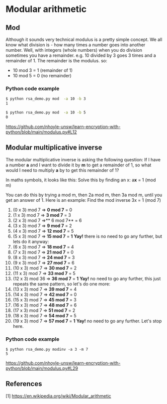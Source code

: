 # Modular arithmetic

## Mod
Although it sounds very technical modulus is a pretty simple concept. We all know what division is - how many times a number goes into another number. Well, with integers (whole numbers) when you do division sometimes you have a remainder. e.g. 10 divided by 3 goes 3 times and a remainder of 1. The remainder is the modulus. so:
- 10 mod 3 = 1 (remainder of 1)
- 10 mod 5 = 0 (no remainder)

### Python code example
```bash
$ python rsa_demo.py mod  -a 10 -b 3        
1

$ python rsa_demo.py mod  -a 10 -b 5        
0
```
https://github.com/nhoyle-unsw/learn-encryption-with-python/blob/main/modulus.py#L12

## Modular multiplicative inverse
The modular multiplicative inverse is asking the following question:
If I have a number **a** and I want to divide it by **m** to get a remainder of 1, so what would I need to multiply **a** by to get this remainder of 1? 

In maths symbols, it looks like this:
Solve this by finding an x: a**x** = 1 (mod m)

You can do this by trying a mod m, then 2a mod m, then 3a mod m, until you get an answer of 1. Here is an example:
Find the mod inverse 3x = 1 (mod 7)
1. (0 x 3) mod 7 => **0 mod 7** = 0
1. (1 x 3) mod 7 => **3 mod 7** = 3
1. (2 x 3) mod 7 =>** 6 mod 7** = 6
1. (3 x 3) mod 7 => **9 mod 7** = 2
1. (4 x 3) mod 7 => **12 mod 7** = 5
1. (5 x 3) mod 7 => **15 mod 7** = **1** **Yay!** there is no need to go any further, but lets do it anyway:
1. (6 x 3) mod 7 => **18 mod 7** = 4 
1. (7 x 3) mod 7 => **21 mod 7** = 0
1. (8 x 3) mod 7 => **24 mod 7** = 3
1. (9 x 3) mod 7 => **27 mod 7** = 6
1. (10 x 3) mod 7 => **30 mod 7** = 2
1. (11 x 3) mod 7 => **33 mod 7** = 5
1. (12 x 3) mod 36 => **36 mod 7** = **1** **Yay!** no need to go any further, this just repeats the same pattern, so let's do one more:
1. (13 x 3) mod 7 => **39 mod 7** = 4 
1. (14 x 3) mod 7 => **42 mod 7** = 0
1. (15 x 3) mod 7 => **45 mod 7** = 3
1. (16 x 3) mod 7 => **48 mod 7** = 6
1. (17 x 3) mod 7 => **51 mod 7** = 2
1. (18 x 3) mod 7 => **54 mod 7** = 5
1. (19 x 3) mod 7 => **57 mod 7** = **1** **Yay!** no need to go any further. Let's stop here.

### Python code example
```
$ python rsa_demo.py modinv -a 3 -m 7      
5
```
https://github.com/nhoyle-unsw/learn-encryption-with-python/blob/main/modulus.py#L29

## References
[1] https://en.wikipedia.org/wiki/Modular_arithmetic